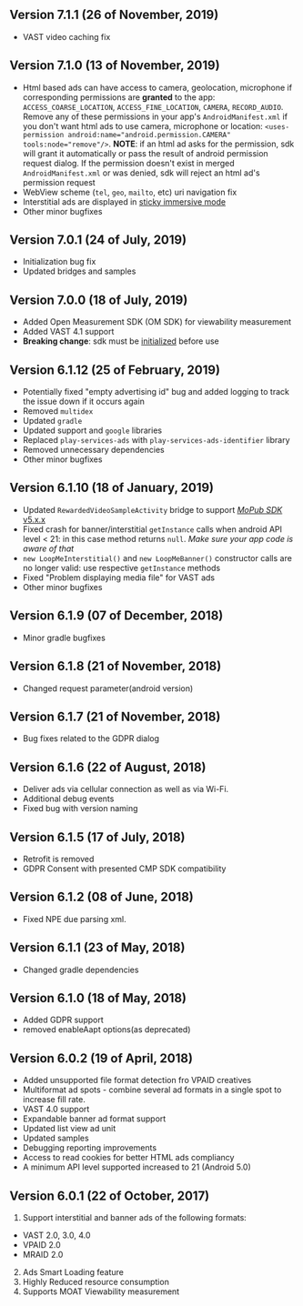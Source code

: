 ## Version 7.1.1 (26 of November, 2019)
- VAST video caching fix

## Version 7.1.0 (13 of November, 2019)
- Html based ads can have access to camera, geolocation, microphone 
if corresponding permissions are **granted** to the app:
`ACCESS_COARSE_LOCATION`, `ACCESS_FINE_LOCATION`, `CAMERA`, `RECORD_AUDIO`.
Remove any of these permissions in your app's `AndroidManifest.xml` if you don't want html ads to use camera, microphone or location:
`<uses-permission android:name="android.permission.CAMERA" tools:node="remove"/>`.
**NOTE**: if an html ad asks for the permission, sdk will grant it automatically or pass the result of android permission request dialog. If the permission doesn't exist in merged `AndroidManifest.xml` or was denied, sdk will reject an html ad's permission request
- WebView scheme (`tel`, `geo`, `mailto`, etc) uri navigation fix
- Interstitial ads are displayed in [sticky immersive mode](https://developer.android.com/training/system-ui/immersive#sticky-immersive)
- Other minor bugfixes    

## Version 7.0.1 (24 of July, 2019)
- Initialization bug fix
- Updated bridges and samples

## Version 7.0.0 (18 of July, 2019)
- Added Open Measurement SDK (OM SDK) for viewability measurement
- Added VAST 4.1 support
- **Breaking change**: sdk must be [initialized](https://github.com/loopme/android-united-sdk/wiki/Initialization) before use

## Version 6.1.12 (25 of February, 2019)
- Potentially fixed "empty advertising id" bug and added logging to track the issue down if it occurs again
- Removed `multidex`
- Updated `gradle`
- Updated support and `google` libraries
- Replaced `play-services-ads` with `play-services-ads-identifier` library
- Removed unnecessary dependencies
- Other minor bugfixes   

## Version 6.1.10 (18 of January, 2019)
- Updated `RewardedVideoSampleActivity` bridge to support [*MoPub SDK* v5.x.x](https://developers.mopub.com/docs/android/initialization/)
- Fixed crash for banner/interstitial `getInstance` calls when android API level < 21: in this case method returns `null`. *Make sure your app code is aware of that*
- `new LoopMeInterstitial()` and `new LoopMeBanner()` constructor calls are no longer valid: use respective `getInstance` methods
- Fixed "Problem displaying media file" for VAST ads      
- Other minor bugfixes

## Version 6.1.9 (07 of December, 2018)
- Minor gradle bugfixes

## Version 6.1.8 (21 of November, 2018)
- Changed request parameter(android version)

## Version 6.1.7 (21 of November, 2018)
- Bug fixes related to the GDPR dialog 

## Version 6.1.6 (22 of August, 2018)
- Deliver ads via cellular connection as well as via Wi-Fi.
- Additional debug events
- Fixed bug with version naming

## Version 6.1.5 (17 of July, 2018)
- Retrofit is removed
- GDPR Consent with presented CMP SDK compatibility
  
## Version 6.1.2 (08 of June, 2018)
- Fixed NPE due parsing xml.

## Version 6.1.1 (23 of May, 2018)
- Changed gradle dependencies

## Version 6.1.0 (18 of May, 2018)
- Added GDPR support
- removed enableAapt options(as deprecated)

## Version 6.0.2 (19 of April, 2018)
- Added unsupported file format detection fro VPAID creatives
- Multiformat ad spots - combine several ad formats in a single spot to increase fill rate. 
- VAST 4.0 support
- Expandable banner ad format support
- Updated list view ad unit
- Updated samples 
- Debugging reporting improvements
- Access to read cookies for better HTML ads compliancy
- A minimum API level supported increased to 21 (Android 5.0)


## Version 6.0.1 (22 of October, 2017)
1. Support interstitial and banner ads of the following formats:
- VAST 2.0, 3.0, 4.0
- VPAID 2.0
- MRAID 2.0
2. Ads Smart Loading feature
3. Highly Reduced resource consumption
4. Supports MOAT Viewability measurement